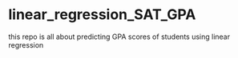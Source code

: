 # linear_regression_SAT_GPA
this repo is all about predicting GPA scores of students using linear regression
